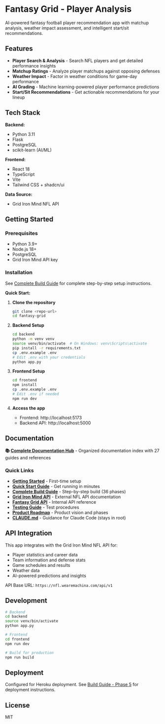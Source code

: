 # Fantasy Grid - Player Analysis

AI-powered fantasy football player recommendation app with matchup analysis, weather impact assessment, and intelligent start/sit recommendations.

## Features

- **Player Search & Analysis** - Search NFL players and get detailed performance insights
- **Matchup Ratings** - Analyze player matchups against opposing defenses
- **Weather Impact** - Factor in weather conditions for game-day performance
- **AI Grading** - Machine learning-powered player performance predictions
- **Start/Sit Recommendations** - Get actionable recommendations for your lineup

## Tech Stack

**Backend:**
- Python 3.11
- Flask
- PostgreSQL
- scikit-learn (AI/ML)

**Frontend:**
- React 18
- TypeScript
- Vite
- Tailwind CSS + shadcn/ui

**Data Source:**
- Grid Iron Mind NFL API

## Getting Started

### Prerequisites

- Python 3.9+
- Node.js 18+
- PostgreSQL
- Grid Iron Mind API key

### Installation

See [Complete Build Guide](docs/guides/getting-started/BUILD.md) for complete step-by-step setup instructions.

**Quick Start:**

1. **Clone the repository**
   ```bash
   git clone <repo-url>
   cd fantasy-grid
   ```

2. **Backend Setup**
   ```bash
   cd backend
   python -m venv venv
   source venv/bin/activate  # On Windows: venv\Scripts\activate
   pip install -r requirements.txt
   cp .env.example .env
   # Edit .env with your credentials
   python app.py
   ```

3. **Frontend Setup**
   ```bash
   cd frontend
   npm install
   cp .env.example .env
   # Edit .env if needed
   npm run dev
   ```

4. **Access the app**
   - Frontend: http://localhost:5173
   - Backend API: http://localhost:5000

## Documentation

**📚 [Complete Documentation Hub](docs/README.md)** - Organized documentation index with 27 guides and references

### Quick Links
- **[Getting Started](docs/guides/getting-started/START_HERE.md)** - First-time setup
- **[Quick Start Guide](docs/guides/getting-started/QUICKSTART.md)** - Get running in minutes
- **[Complete Build Guide](docs/guides/getting-started/BUILD.md)** - Step-by-step build (36 phases)
- **[Grid Iron Mind API](docs/api/grid-iron-mind-api.md)** - External NFL API documentation
- **[Fantasy Grid API](docs/api/fantasy-grid-api.md)** - Internal API reference
- **[Testing Guide](docs/guides/development/TESTING.md)** - Test procedures
- **[Product Roadmap](docs/planning/product-roadmap.md)** - Product vision and phases
- **[CLAUDE.md](./CLAUDE.md)** - Guidance for Claude Code (stays in root)

## API Integration

This app integrates with the Grid Iron Mind NFL API for:
- Player statistics and career data
- Team information and defense stats
- Game schedules and results
- Weather data
- AI-powered predictions and insights

API Base URL: `https://nfl.wearemachina.com/api/v1`

## Development

```bash
# Backend
cd backend
source venv/bin/activate
python app.py

# Frontend
cd frontend
npm run dev

# Build for production
npm run build
```

## Deployment

Configured for Heroku deployment. See [Build Guide - Phase 5](docs/guides/getting-started/BUILD.md) for deployment instructions.

## License

MIT
